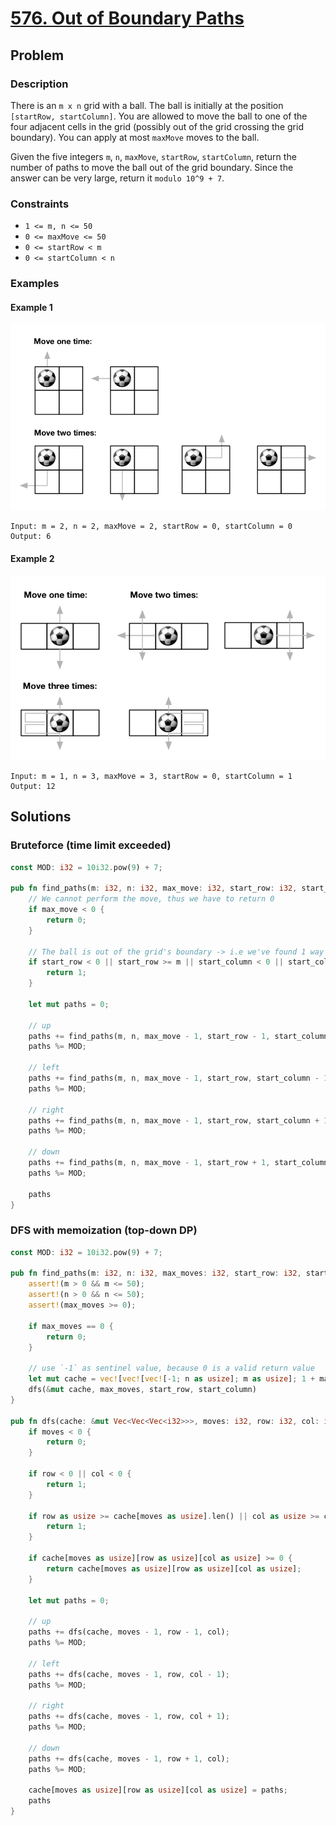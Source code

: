 # [576. Out of Boundary Paths](https://leetcode.com/problems/out-of-boundary-paths/)

## Problem

### Description

There is an `m x n` grid with a ball. The ball is initially at the
position `[startRow, startColumn]`. You are allowed to move the ball to one of
the four adjacent cells in the grid (possibly out of the grid crossing the grid
boundary). You can apply at most `maxMove` moves to the ball.

Given the five integers `m`, `n`, `maxMove`, `startRow`, `startColumn`, return
the number of paths to move the ball out of the grid boundary. Since the answer
can be very large, return it `modulo 10^9 + 7`.

### Constraints

* `1 <= m, n <= 50`
* `0 <= maxMove <= 50`
* `0 <= startRow < m`
* `0 <= startColumn < n`

### Examples

#### Example 1

![image](resources/576/ex1.png)

```text
Input: m = 2, n = 2, maxMove = 2, startRow = 0, startColumn = 0
Output: 6
```

#### Example 2

![image](resources/576/ex2.png)

```text
Input: m = 1, n = 3, maxMove = 3, startRow = 0, startColumn = 1
Output: 12
```

## Solutions

### Bruteforce (time limit exceeded)

```rust
const MOD: i32 = 10i32.pow(9) + 7;

pub fn find_paths(m: i32, n: i32, max_move: i32, start_row: i32, start_column: i32) -> i32 {
    // We cannot perform the move, thus we have to return 0
    if max_move < 0 {
        return 0;
    }

    // The ball is out of the grid's boundary -> i.e we've found 1 way to do it
    if start_row < 0 || start_row >= m || start_column < 0 || start_column >= n {
        return 1;
    }

    let mut paths = 0;

    // up
    paths += find_paths(m, n, max_move - 1, start_row - 1, start_column);
    paths %= MOD;

    // left
    paths += find_paths(m, n, max_move - 1, start_row, start_column - 1);
    paths %= MOD;

    // right
    paths += find_paths(m, n, max_move - 1, start_row, start_column + 1);
    paths %= MOD;

    // down
    paths += find_paths(m, n, max_move - 1, start_row + 1, start_column);
    paths %= MOD;

    paths
}
```

### DFS with memoization (top-down DP)

```rust
const MOD: i32 = 10i32.pow(9) + 7;

pub fn find_paths(m: i32, n: i32, max_moves: i32, start_row: i32, start_column: i32) -> i32 {
    assert!(m > 0 && m <= 50);
    assert!(n > 0 && n <= 50);
    assert!(max_moves >= 0);

    if max_moves == 0 {
        return 0;
    }

    // use `-1` as sentinel value, because 0 is a valid return value
    let mut cache = vec![vec![vec![-1; n as usize]; m as usize]; 1 + max_moves as usize];
    dfs(&mut cache, max_moves, start_row, start_column)
}

pub fn dfs(cache: &mut Vec<Vec<Vec<i32>>>, moves: i32, row: i32, col: i32) -> i32 {
    if moves < 0 {
        return 0;
    }

    if row < 0 || col < 0 {
        return 1;
    }

    if row as usize >= cache[moves as usize].len() || col as usize >= cache[moves as usize][row as usize].len() {
        return 1;
    }

    if cache[moves as usize][row as usize][col as usize] >= 0 {
        return cache[moves as usize][row as usize][col as usize];
    }

    let mut paths = 0;

    // up
    paths += dfs(cache, moves - 1, row - 1, col);
    paths %= MOD;

    // left
    paths += dfs(cache, moves - 1, row, col - 1);
    paths %= MOD;

    // right
    paths += dfs(cache, moves - 1, row, col + 1);
    paths %= MOD;

    // down
    paths += dfs(cache, moves - 1, row + 1, col);
    paths %= MOD;

    cache[moves as usize][row as usize][col as usize] = paths;
    paths
}
```

